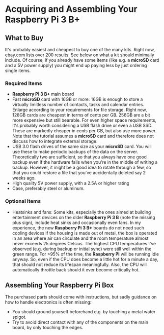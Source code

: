# Acquiring and Assembling Your Raspberry Pi 3 B+

## What to Buy

It's probably easiest and cheapest to buy one of the many kits. Right now, ebay.com lists over 200 results. See below on
what a kit should minimally include. Of course, if you already have some items (like e.g. a **microSD** card and a 5V
power supply) you might end up paying less by just ordering single items.

### Required Items

- **Raspberry Pi 3 B+** main board
- Fast **microSD** card with 16GB or more: 16GB is enough to store a virtually limitless number of contacts, tasks and
  calendar entries. Enlarge according to your requirements for file storage. Right now, 128GB cards are cheapest in
  terms of cents per GB. 256GB are a bit more expensive but still bearable. For even higher space requirements, it's
  probably worth considering a USB flash drive or even a USB SSD. These are markedly cheaper in cents per GB, but also
  use more power. Note that the tutorial assumes a **microSD** card and therefore does not discuss how to integrate
  external storage.
- USB 3.0 flash drives of the same size as your **microSD** card. You will use these to make periodic backups of the
  data on the server. Theoretically two are sufficient, so that you always have one good backup even if the hardware
  fails when you're in the middle of writing a backup. However, it might be a good idea to rotate through a few, so that
  you could restore a file that you've accidentally deleted say 2 weeks ago.
- High quality 5V power supply, with a 2.5A or higher rating
- Case, preferably steel or aluminum.

### Optional Items

- Heatsinks and fans: Some kits, especially the ones aimed at building entertainment devices on the older
  **Raspberry Pi 3 B** (note the missing plus sign), include heat sinks and occasionally even fans. In my experience,
  the new **Raspberry Pi 3 B+** boards do not need such cooling devices if the housing is made out of metal, the box
  is operated in an area where air can circulate and the room temperature almost never exceeds 25 degrees Celsius. The
  highest CPU temperatures I've observed (e.g. during backup or initial sync) were still well within the green range.
  For >95% of the time, the **Raspberry Pi** will be running idle anyway. So, even if the CPU does become a little hot
  for a minute a day, that should not reduce its lifespan meaningfully. Also, the CPU will automatically throttle back
  should it ever become critically hot.

## Assembling Your Raspberry Pi Box

The purchased parts should come with instructions, but sadly guidance on how to handle electronics is often missing:  

- You should ground yourself beforehand e.g. by touching a metal water spigot.
- Try to avoid direct contact with any of the components on the main board, by only touching the edges.
